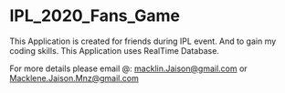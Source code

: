 # IPL_2020_Fans_Game
This Application is created for friends during IPL event. And to gain my coding skills. This Application uses RealTime Database. 

For more details please email @: macklin.Jaison@gmail.com or Macklene.Jaison.Mnz@gmail.com

